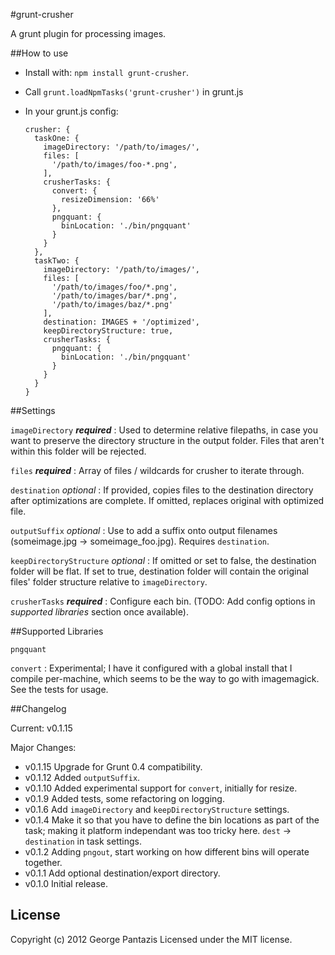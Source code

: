 #grunt-crusher

A grunt plugin for processing images.

##How to use

* Install with: ```npm install grunt-crusher```.
* Call ```grunt.loadNpmTasks('grunt-crusher')``` in grunt.js

* In your grunt.js config:

  ```
  crusher: {
    taskOne: {
      imageDirectory: '/path/to/images/',
      files: [
        '/path/to/images/foo-*.png',
      ],
      crusherTasks: {
        convert: {
          resizeDimension: '66%'
        },
        pngquant: {
          binLocation: './bin/pngquant'
        }
      }
    },
    taskTwo: {
      imageDirectory: '/path/to/images/',
      files: [
        '/path/to/images/foo/*.png',
        '/path/to/images/bar/*.png',
        '/path/to/images/baz/*.png'
      ],
      destination: IMAGES + '/optimized',
      keepDirectoryStructure: true,
      crusherTasks: {
        pngquant: {
          binLocation: './bin/pngquant'
        }
      }
    }
  }
  ```

##Settings

`imageDirectory` ***required*** : Used to determine relative filepaths, in case you want to preserve the directory structure in the output folder. Files that aren't within this folder will be rejected.

`files` ***required*** : Array of files / wildcards for crusher to iterate through.

`destination` *optional* : If provided, copies files to the destination directory after optimizations are complete. If omitted, replaces original with optimized file.

`outputSuffix` *optional* : Use to add a suffix onto output filenames (someimage.jpg -> someimage_foo.jpg). Requires `destination`.

`keepDirectoryStructure` *optional* : If omitted or set to false, the destination folder will be flat. If set to true, destination folder will contain the original files' folder structure relative to `imageDirectory`.

`crusherTasks` ***required*** : Configure each bin. (TODO: Add config options in *supported libraries* section once available).

##Supported Libraries

`pngquant`

`convert` : Experimental; I have it configured with a global install that I compile per-machine, which seems to be the way to go with imagemagick. See the tests for usage.

##Changelog

Current: v0.1.15

Major Changes:

* v0.1.15 Upgrade for Grunt 0.4 compatibility.
* v0.1.12 Added `outputSuffix`.
* v0.1.10 Added experimental support for `convert`, initially for resize.
* v0.1.9 Added tests, some refactoring on logging.
* v0.1.6 Add `imageDirectory` and `keepDirectoryStructure` settings.
* v0.1.4 Make it so that you have to define the bin locations as part of the task; making it platform independant was too tricky here. `dest` -> `destination` in task settings.
* v0.1.2 Adding `pngout`, start working on how different bins will operate together.
* v0.1.1 Add optional destination/export directory.
* v0.1.0 Initial release.

## License
Copyright (c) 2012 George Pantazis
Licensed under the MIT license.
